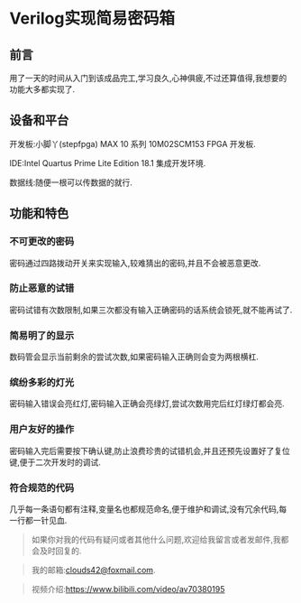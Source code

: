 # Verilog实现简易密码箱
## 前言
用了一天的时间从入门到该成品完工,学习良久,心神俱疲,不过还算值得,我想要的功能大多都实现了.
## 设备和平台
开发板:小脚丫(stepfpga) MAX 10 系列 10M02SCM153 FPGA 开发板.

IDE:Intel Quartus Prime Lite Edition 18.1 集成开发环境.

数据线:随便一根可以传数据的就行.
## 功能和特色
### 不可更改的密码
密码通过四路拨动开关来实现输入,较难猜出的密码,并且不会被恶意更改.
### 防止恶意的试错
密码试错有次数限制,如果三次都没有输入正确密码的话系统会锁死,就不能再试了.
### 简易明了的显示
数码管会显示当前剩余的尝试次数,如果密码输入正确则会变为两根横杠.
### 缤纷多彩的灯光
密码输入错误会亮红灯,密码输入正确会亮绿灯,尝试次数用完后红灯绿灯都会亮.
### 用户友好的操作
密码输入完后需要按下确认键,防止浪费珍贵的试错机会,并且还预先设置好了复位键,便于二次开发时的调试.
### 符合规范的代码
几乎每一条语句都有注释,变量名也都规范命名,便于维护和调试,没有冗余代码,每一行都一针见血.

>如果你对我的代码有疑问或者其他什么问题,欢迎给我留言或者发邮件,我都会及时回复的.

>我的邮箱:clouds42@foxmail.com.

>视频介绍:https://www.bilibili.com/video/av70380195
